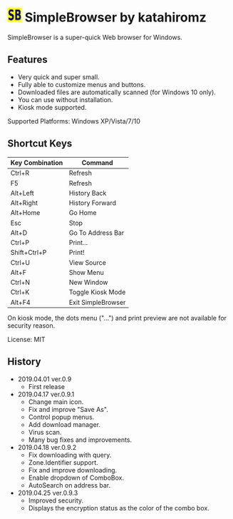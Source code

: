 # <img src="icon.png" alt="" /> SimpleBrowser by katahiromz

SimpleBrowser is a super-quick Web browser for Windows.

## Features

- Very quick and super small.
- Fully able to customize menus and buttons.
- Downloaded files are automatically scanned (for Windows 10 only).
- You can use without installation.
- Kiosk mode supported.

Supported Platforms: Windows XP/Vista/7/10

## Shortcut Keys

| Key Combination | Command            |
|-----------------|--------------------|
| Ctrl+R          | Refresh            |
| F5              | Refresh            |
| Alt+Left        | History Back       |
| Alt+Right       | History Forward    |
| Alt+Home        | Go Home            |
| Esc             | Stop               |
| Alt+D           | Go To Address Bar  |
| Ctrl+P          | Print...           |
| Shift+Ctrl+P    | Print!             |
| Ctrl+U          | View Source        |
| Alt+F           | Show Menu          |
| Ctrl+N          | New Window         |
| Ctrl+K          | Toggle Kiosk Mode  |
| Alt+F4          | Exit SimpleBrowser |

On kiosk mode, the dots menu ("...") and print preview are
not available for security reason.

License: MIT

## History

- 2019.04.01 ver.0.9
    - First release
- 2019.04.17 ver.0.9.1
    - Change main icon.
    - Fix and improve "Save As".
    - Control popup menus.
    - Add download manager.
    - Virus scan.
    - Many bug fixes and improvements.
- 2019.04.18 ver.0.9.2
    - Fix downloading with query.
    - Zone.Identifier support.
    - Fix and improve downloading.
    - Enable dropdown of ComboBox.
    - AutoSearch on address bar.
- 2019.04.25 ver.0.9.3
    - Improved security.
    - Displays the encryption status as the color of the combo box.
